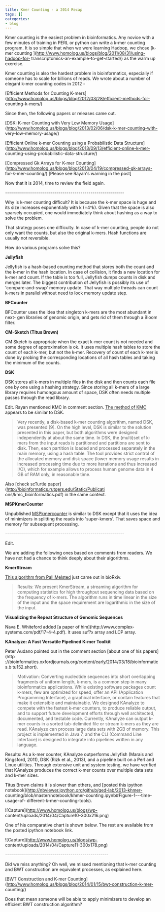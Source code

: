 ```yaml
---
title: Kmer Counting - a 2014 Recap
tags: []
categories:
- blog
---
```

Kmer counting is the easiest problem in bioinformatics. Any novice with a few
minutes of training in PERL or python can write a k-mer counting program. It
is so simple that when we were learning Hadoop, we chose [k-mer counting
](http://www.homolog.us/blogs/blog/2011/08/31/using-hadoop-for-
transcriptomics-an-example-to-get-started/) as the warm up exercise.
<!--more-->

Kmer counting is also the hardest problem in bioinformatics, especially if
someone has to scale for billions of reads. We wrote about a number of elegant
k-mer counting codes in 2012 -

[Efficient Methods for Counting
K-mers](http://www.homolog.us/blogs/blog/2012/03/28/efficient-methods-for-
counting-k-mers/)

Since then, the following papers or releases came out.

[DSK: K-mer Counting with Very Low Memory
Usage](http://www.homolog.us/blogs/blog/2013/02/06/dsk-k-mer-counting-with-
very-low-memory-usage/)

[Efficient Online k-mer Counting using a Probabilistic Data
Structure](http://www.homolog.us/blogs/blog/2013/09/13/efficient-online-k-mer-
counting-using-probabilistic-data-structure/)

[Compressed Gk Arrays for K-mer
Counting](http://www.homolog.us/blogs/blog/2013/04/19/compressed-gk-arrays-
for-k-mer-counting/) [Please see Rayan's warning in the post]

Now that it is 2014, time to review the field again.

\------------------------------------------------------------

Why is k-mer counting difficult? It is because the k-mer space is huge and its
size increases exponentially with k (=4^k). Given that the space is also
sparsely occupied, one would immediately think about hashing as a way to solve
the problem.

That strategy poses one difficulty. In case of k-mer counting, people do not
only want the counts, but also the original k-mers. Hash functions are usually
not reversible.

How do various programs solve this?

**Jellyfish**

Jellyfish is a hash-based counting method that stores both the count and the
k-mer in the hash location. In case of collision, it finds a new location for
k-mer and count. If the table is too full, Jellyfish dumps counts in disk and
merges later. The biggest contribution of Jellyfish is possibly its use of
'compare-and-swap' memory update. That way multiple threads can count k-mers
in parallel without need to lock memory update step.

**BFCounter**

BFCounter uses the idea that singleton k-mers are the most abundant in next-
gen libraries of genomic origin, and gets rid of them through a Bloom filter.

**CM-Sketch (Titus Brown)**

CM Sketch is appropriate when the exact k-mer count is not needed and some
degree of approximation is ok. It uses multiple hash tables to store the count
of each k-mer, but not the k-mer. Recovery of count of each k-mer is done by
probing the corresponding locations of all hash tables and taking the minimum
of the counts.

**DSK**

DSK stores all k-mers in multiple files in the disk and then counts each file
one by one using a hashing strategy. Since storing all k-mers of a large
library requires humongous amount of space, DSK often needs multiple passes
through the read library.

Edit. Rayan mentioned KMC in comment section. [The method of
KMC](http://www.biomedcentral.com/1471-2105/14/160) appears to be similar to
DSK.

> Very recently, a disk-based k-mer counting algorithm, named DSK, was
presented [9]. On the high level, DSK is similar to the solution presented in
this paper, but both algorithms were designed independently at about the same
time. In DSK, the (multi)set of k-mers from the input reads is partitioned and
partitions are sent to disk. Then, each partition is loaded and processed
separately in the main memory, using a hash table. The tool provides strict
control of the allocated memory and disk space (lower memory usage results in
increased processing time due to more iterations and thus increased I/O),
which for example allows to process human genome data in 4 GB of RAM only, in
reasonable time.

Also [check scTurtle paper](http://bioinformatics.rutgers.edu/Static/Publicati
ons/kmc_bioinformatics.pdf) in the same context.

**MSPKmerCounter**

Unpublished
[MSPkmercounter](http://cs.ucsb.edu/~yangli/papers/MSPKmerCounter.pdf) is
similar to DSK except that it uses the idea of minimizers in splitting the
reads into 'super-kmers'. That saves space and memory for subsequent
processing.

\------------------------------------------------------------

Edit.

We are adding the following ones based on comments from readers. We have not
had a chance to think deeply about their algorithms.

**KmerStream**

[This algorithm from Pall
Melsted](http://biorxiv.org/content/early/2014/04/07/003962.1?rss=1) just came
out in bioRxiv.

> Results: We present KmerStream, a streaming algorithm for computing
statistics for high throughput sequencing data based on the frequency of
k-mers. The algorithm runs in time linear in the size of the input and the
space requirement are logarithmic in the size of the input.

**Visualizing the Repeat Structure of Genomic Sequences**

Nava E. Whiteford added [a paper of him](http://www.complex-
systems.com/pdf/17-4-4.pdf). It uses suf?x array and LCP array.

**KAnalyze: A Fast Versatile Pipelined K-mer Toolkit**

Peter Audano pointed out in the comment section [about one of his papers](http
://bioinformatics.oxfordjournals.org/content/early/2014/03/18/bioinformatics.b
tu152.short).

> Motivation: Converting nucleotide sequences into short overlapping fragments
of uniform length, k-mers, is a common step in many bioinformatics
applications. While existing software packages count k-mers, few are optimized
for speed, offer an API (Application Programming Interface), a graphical
interface, or contain features that make it extensible and maintainable. We
designed KAnalyze to compete with the fastest k-mer counters, to produce
reliable output, and to support future development efforts through well
architected, documented, and testable code. Currently, KAnalyze can output
k-mer counts in a sorted tab-delimited file or stream k-mers as they are read.
KAnalyze can process large data sets with 2GB of memory. This project is
implemented in Java 7, and the CLI (Command Line Interface) is designed to
integrate into pipelines written in any language.

Results: As a k-mer counter, KAnalyze outperforms Jellyfish (Marais and
Kingsford, 2011), DSK (Rizk et al., 2013), and a pipeline built on a Perl and
Linux utilities. Through extensive unit and system testing, we have verified
that KAnalyze produces the correct k-mer counts over multiple data sets and
k-mer sizes.

Titus Brown claims it is slower than others, and [posted this ipython
notebook](http://nbviewer.ipython.org/github/ged-lab/2013-khmer-
counting/blob/master/notebook/khmer-counting.ipynb#Figure-1---time-usage-of-
different-k-mer-counting-tools).

![Capture](http://www.homolog.us/blogs/wp-
content/uploads/2014/04/Capture10-300x216.png)

One of his comparative chart is shown below. The rest are available from the
posted ipython notebook link.

![Capture](http://www.homolog.us/blogs/wp-
content/uploads/2014/04/Capture11-300x178.png)

\----------------------------------------------------

Did we miss anything? Oh well, we missed mentioning that k-mer counting and
BWT construction are equivalent processes, as explained here.

[BWT Construction and K-mer
Counting](http://www.homolog.us/blogs/blog/2014/01/15/bwt-construction-k-mer-
counting/)

Does that mean someone will be able to apply minimizers to develop an
efficient BWT construction algorithm?

